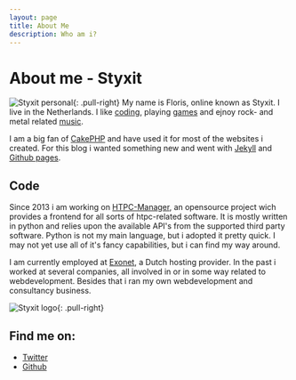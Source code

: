 ```yaml
---
layout: page
title: About Me
description: Who am i?
---
```


# About me - Styxit

![Styxit personal](https://en.gravatar.com/avatar/91adfbdc92f75b09460b9600674dd663?s=200){: .pull-right}
My name is Floris, online known as Styxit. I live in the Netherlands. I like [coding](https://github.com/styxit), playing [games](http://psnprofiles.com/styxit) and ejnoy rock- and metal related [music](http://www.last.fm/user/twenty-2-choke).

I am a big fan of [CakePHP](http://cakephp.org/) and have used it for most of the websites i created. For this blog i wanted something new and went with [Jekyll](http://jekyllrb.com/) and [Github pages](http://pages.github.com/).

## Code

Since 2013 i am working on [HTPC-Manager](http://htpc.io), an opensource project wich provides a frontend for all sorts of htpc-related software. It is mostly written in python and relies upon the available API's from the supported third party software. Python is not my main language, but i adopted it pretty quick. I may not yet use all of it's fancy capabilities, but i can find my way around.

I am currently employed at [Exonet](http://www.exonet.nl), a Dutch hosting provider. In the past i worked at several companies, all involved in or in some way related to webdevelopment. Besides that i ran my own webdevelopment and consultancy business.

![Styxit logo](https://en.gravatar.com/avatar/1865f4f4c943819629c67dc60f126e7e?s=100){: .pull-right}
## Find me on:
- [Twitter](https://twitter.com/styxit)
- [Github](https://github.com/styxit)